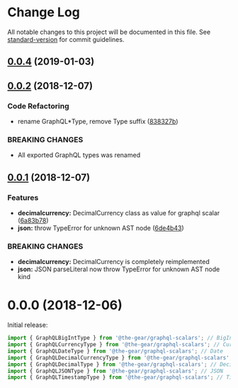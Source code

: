 # Change Log

All notable changes to this project will be documented in this file. See [standard-version](https://github.com/conventional-changelog/standard-version) for commit guidelines.

<a name="0.0.4"></a>

## [0.0.4](https://github.com/the-gear/graphql-scalars/compare/v0.0.3...v0.0.4) (2019-01-03)

<a name="0.0.2"></a>

## [0.0.2](https://github.com/the-gear/graphql-scalars/compare/v0.0.1...v0.0.2) (2018-12-07)

### Code Refactoring

- rename GraphQL\*Type, remove Type suffix ([838327b](https://github.com/the-gear/graphql-scalars/commit/838327b))

### BREAKING CHANGES

- All exported GraphQL types was renamed

<a name="0.0.1"></a>

## [0.0.1](https://github.com/the-gear/graphql-scalars/compare/v0.0.0...v0.0.1) (2018-12-07)

### Features

- **decimalcurrency:** DecimalCurrency class as value for graphql scalar ([6a83b78](https://github.com/the-gear/graphql-scalars/commit/6a83b78))
- **json:** throw TypeError for unknown AST node ([6de4b43](https://github.com/the-gear/graphql-scalars/commit/6de4b43))

### BREAKING CHANGES

- **decimalcurrency:** DecimalCurrency is completely reimplemented
- **json:** JSON parseLiteral now throw TypeError for unknown AST node kind

<a name="0.0.0"></a>

# 0.0.0 (2018-12-06)

Initial release:

```js
import { GraphQLBigIntType } from '@the-gear/graphql-scalars'; // BigInt
import { GraphQLCurrencyType } from '@the-gear/graphql-scalars'; // Currency
import { GraphQLDateType } from '@the-gear/graphql-scalars'; // Date
import { GraphQLDecimalCurrencyType } from '@the-gear/graphql-scalars'; // DecimalCurrency
import { GraphQLDecimalType } from '@the-gear/graphql-scalars'; // Decimal
import { GraphQLJSONType } from '@the-gear/graphql-scalars'; // JSON
import { GraphQLTimestampType } from '@the-gear/graphql-scalars'; // Timestamp
```
